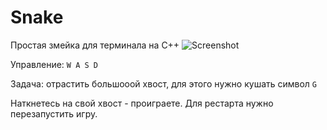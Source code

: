 # Snake
Простая змейка для терминала на C++
![Screenshot](https://i.imgur.com/BReuugE.gif)

Управление: `W A S D`

Задача: отрастить большооой хвост, для этого нужно кушать символ `G`

Наткнетесь на свой хвост - проиграете. Для рестарта нужно перезапустить игру.
